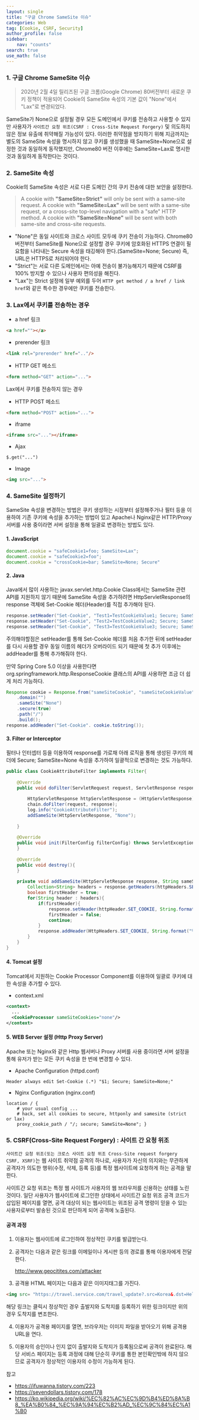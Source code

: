 ```yaml
---
layout: single
title: "구글 Chrome SameSite 이슈"
categories: Web
tag: [Cookie, CSRF, Security]
author_profile: false
sidebar:
    nav: "counts"
search: true
use_math: false
---
```


### 1. 구글 Chrome SameSite 이슈

> 2020년 2월 4일 릴리즈된 구글 크롬(Google Chrome) 80버전부터 새로운 쿠키 정책이 적용되어 Cookie의 SameSite 속성의 기본 값이 "None"에서 "Lax"로 변경되었다.

SameSite가 None으로 설정될 경우 모든 도메인에서 쿠키를 전송하고 사용할 수 있지만 사용자가 ```사이트간 요청 위조(CSRF : Cross-Site Request Forgery)``` 및 의도하지 않은 정보 유출에 취약해질 가능성이 있다. 이러한 취약점을 방지하기 위해 지금까지는 별도의 SameSite 속성을 명시하지 않고 쿠키를 생성했을 때 SameSite=None으로 설정한 것과 동일하게 동작했지만, Chrome80 버전 이후에는 SameSite=Lax로 명시한 것과 동일하게 동작한다는 것이다.

### 2. SameSite 속성

Cookie의 SameSite 속성은 서로 다른 도메인 간의 쿠키 전송에 대한 보안을 설정한다.

>
> A cookie with **"SameSite=Strict"** will only be sent with a same-site request. 
> A cookie with **"SameSite=Lax"** will be sent with a same-site request, or a cross-site top-level navigation with a "safe" HTTP method. 
> A cookie with **"SameSite=None"** will be sent with both same-site and cross-site requests.

- "None"은 동일 사이트와 크로스 사이트 모두에 쿠키 전송이 가능하다. Chrome80버전부터 SameSite를 None으로 설정할 경우 쿠키에 암호화된 HTTPS 연결이 필요함을 나타내는 Secure 속성을 태깅해야 한다.(SameSite=None; Secure) 즉, URL은 HTTPS로 처리되어야 한다.
- "Strict"는 서로 다른 도메인에서는 아예 전송이 불가능해지기 때문에 CSRF를 100% 방지할 수 있으나 사용자 편의성을 해친다.
- "Lax"는 Strict 설정에 일부 예외를 두어 ```HTTP get method / a href / link href```와 같은 특수한 경우에만 쿠키를 전송한다.

### 3. Lax에서 쿠키를 전송하는 경우

- a href 링크
```html
<a href=""></a>
```
- prerender 링크
```html
<link rel="prerender" href=".."/>
```
- HTTP GET 메소드
```html
<form method="GET" action="...">
```

Lax에서 쿠키를 전송하지 않는 경우

- HTTP POST 메소드
```html
<form method="POST" action="...">
```
- iframe
```html
<iframe src="..."></iframe>
```
- Ajax
```html
$.get("...")
```
- Image
```html
<img src="...">
```

### 4. SameSite 설정하기

SameSite 속성을 변경하는 방법은 쿠키 생성하는 시점부터 설정해주거나 필터 등을 이용하여 기존 쿠키에 속성을 추가하는 방법이 있고 Apache나 Nginx같은 HTTP/Proxy 서버를 사용 중이라면 서버 설정을 통해 일괄로 변경하는 방법도 있다.

#### 1. JavaScript

```javascript
document.cookie = "safeCookie1=foo; SameSite=Lax";
document.cookie = "safeCookie2=foo";
document.cookie = "crossCookie=bar; SameSite=None; Secure"
```

#### 2. Java

Java에서 많이 사용하는 javax.servlet.http.Cookie Class에서는 SameSite 관련 API를 지원하지 않기 때문에 SameSite 속성을 추가하려면 HttpServletResponse의 response 객체에 Set-Cookie 헤더(Header)를 직접 추가해야 된다.

```java
response.setHeader("Set-Cookie", "Test1=TestCookieValue1; Secure; SameSite=None");
response.setHeader("Set-Cookie", "Test2=TestCookieValue2; Secure; SameSite=None");
response.setHeader("Set-Cookie", "Test3=TestCookieValue3; Secure; SameSite=None");
```

주의해야할점은 setHeader를 통해 Set-Cookie 헤더를 처음 추가한 뒤에 setHeader를 다시 사용할 경우 동일 이름의 헤더가 오버라이드 되기 때문에 첫 추가 이후에는 addHeader를 통해 추가해줘야 한다.

만약 Spring Core 5.0 이상을 사용한다면 org.springframework.http.ResponseCookie 클래스의 API를 사용하면 조금 더 쉽게 처리 가능하다.

```java
Response cookie = Response.from("sameSiteCookie", "sameSiteCookieValue")
    .domain("")
    .sameSite("None")
    .secure(true)
    .path("/")
    .build();
response.addHeader("Set-Cookie". cookie.toString());
```

#### 3. Filter or Interceptor

필터나 인터셉터 등을 이용하여 response를 가로채 아래 로직을 통해 생성된 쿠키의 헤더에 Secure; SameSite=None 속성을 추가하여 일괄적으로 변경하는 것도 가능하다.

```java
public class CookieAttributeFilter implements Filter{
    
    @Override
    public void doFilter(ServletRequest request, ServletResponse response, FilterChain chain) throws IOException, ServletException){
    
    	HttpServletResponse httpServletResponse = (HttpServletResponse) response;
        chain.doFilter(request, response);
        log.info("CookieAttributeFilter");
        addSameSite(HttpServletResponse, "None");
        
    }
    
    @Override
    public void init(FilterConfig filterConfig) throws ServletException{
    }
    
    @Override
    public void destroy(){
    }
    
    private void addSameSite(HttpServletResponse response, String sameSite){    
    	Collection<String> headers = response.getHeaders(httpHeaders.SET_COOKIE);
        boolean firstHeader = true;
        for(String header : headers){
            if(firstHeader){
            	response.setHeader(httpHeader.SET_COOKIE, String.format("%s; Secure; %s", header, "SameSite=" + sameSite));
                firstHeader = false;
                continue;
            }
            response.addHeader(HttpHeaders.SET_COOKIE, String.format("%s; Secure; %s", header, "SameSite=" + sameSite));
        }
    }
}               
```

#### 4. Tomcat 설정

Tomcat에서 지원하는 Cookie Processor Component를 이용하여 일괄로 쿠키에 대한 속성을 추가할 수 있다.

- context.xml
```xml
<context>
  ...
  <CookieProcessor sameSiteCookies="none"/>
</context>
```

#### 5. WEB Server 설정 (Http Proxy Server)

Apache 또는 Nginx와 같은 Http 웹서버나 Proxy 서버를 사용 중이라면 서버 설정을 통해 유저가 받는 모든 쿠키 속성을 한 번에 변경할 수 있다.

- Apache Configuration (httpd.conf)

```
Header always edit Set-Cookie (.*) "$1; Secure; SameSite=None;"
```

- Nginx Configuration (nginx.conf)

```
location / { 
    # your usual config ... 
    # hack, set all cookies to secure, httponly and samesite (strict or lax) 
    proxy_cookie_path / "/; secure; SameSite=None"; }

```

### 5. CSRF(Cross-Site Request Forgery) : 사이트 간 요청 위조

```사이트간 요청 위조(또는 크로스 사이트 요청 위조 Cross-Site request forgery CSRF, XSRF)```는 웹 사이트 취약점 공격의 하나로, 사용자가 자신의 의지와는 무관하게 공격자가 의도한 행위(수정, 삭제, 등록 등)를 특정 웹사이트에 요청하게 하는 공격을 말한다.

사이트간 요청 위조는 특정 웹 사이트가 사용자의 웹 브라우저를 신용하는 상태를 노린 것이다. 일단 사용자가 웹사이트에 로그인한 상태에서 사이트간 요청 위조 공격 코드가 삽입된 페이지를 열면, 공격 대상이 되는 웹사이트는 위조된 공격 명령이 믿을 수 있는 사용자로부터 발송된 것으로 판단하게 되어 공격에 노출된다.

#### 공격 과정

1. 이용자는 웹사이트에 로그인하여 정상적인 쿠키를 발급받는다.
2. 공격자는 다음과 같은 링크를 이메일이나 게시판 등의 경로를 통해 이용자에게 전달한다.

	http://www.geocitites.com/attacker
   
3. 공격용 HTML 페이지는 다음과 같은 이미지태그를 가진다.

```html
<img src= "https://travel.service.com/travel_update?.src=Korea&.dst=Hell">
```

해당 링크는 클릭시 정상적인 경우 출발지와 도착지를 등록하기 위한 링크이지만 위의 경우 도착지를 변조한다.

4. 이용자가 공격용 페이지를 열면, 브라우저는 이미지 파일을 받아오기 위해 공격용 URL을 연다.

5. 이용자의 승인이나 인지 없이 출발지와 도착지가 등록됨으로써 공격이 완료된다. 해당 서비스 페이지는 등록 과정에 대해 단순히 쿠키를 통한 본인확인밖에 하지 않으므로 공격자가 정상적인 이용자의 수정이 가능하게 된다.


참고
- https://ifuwanna.tistory.com/223
- https://sevendollars.tistory.com/178
- https://ko.wikipedia.org/wiki/%EC%82%AC%EC%9D%B4%ED%8A%B8_%EA%B0%84_%EC%9A%94%EC%B2%AD_%EC%9C%84%EC%A1%B0
